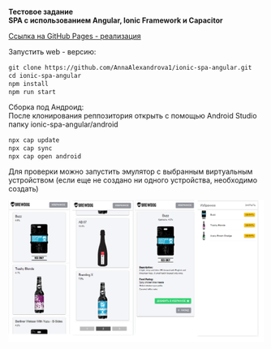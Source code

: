  **Тестовое задание**  
 **SPA c использованием Angular, Ionic Framework и Capacitor**

 [Ссылка на GitHub Pages - реализация](https://annaalexandrova1.github.io/ionic-spa-angular/)

Запустить web - версию:
```
git clone https://github.com/AnnaAlexandrova1/ionic-spa-angular.git
cd ionic-spa-angular
npm install
npm run start
```
Сборка под Андроид:  
После клонирования реппозитория открыть с помощью Android Studio папку ionic-spa-angular/android
```
npx cap update
npx cap sync
npx cap open android
```
Для проверки можно запустить эмулятор с выбранным виртуальным устройством (если еще не создано ни одного устройства, необходимо создать)

![Реализация](https://github.com/AnnaAlexandrova1/ionic-spa/blob/master/src/images/render.png)